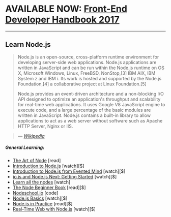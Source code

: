 # AVAILABLE NOW: [Front-End Developer Handbook 2017](https://www.gitbook.com/book/frontendmasters/front-end-handbook-2017/details)

***

## Learn Node.js

> Node.js is an open-source, cross-platform runtime environment for developing server-side web applications. Node.js applications are written in JavaScript and can be run within the Node.js runtime on OS X, Microsoft Windows, Linux, FreeBSD, NonStop,[3] IBM AIX, IBM System z and IBM i. Its work is hosted and supported by the Node.js Foundation,[4] a collaborative project at Linux Foundation.[5] 
> 
> Node.js provides an event-driven architecture and a non-blocking I/O API designed to optimize an application's throughput and scalability for real-time web applications. It uses Google V8 JavaScript engine to execute code, and a large percentage of the basic modules are written in JavaScript. Node.js contains a built-in library to allow applications to act as a web server without software such as Apache HTTP Server, Nginx or IIS.

><cite>&#8212; [Wikipedia](https://en.wikipedia.org/wiki/Node.js)</cite>

##### General Learning:

* [The Art of Node](https://github.com/maxogden/art-of-node#the-art-of-node) [read]
* [Introduction to Node.js](http://www.pluralsight.com/courses/node-intro) [watch][$]
* [Introduction to Node.js from Evented Mind](https://www.eventedmind.com/classes/introduction-to-node-js-4c0326de) [watch][$]
* [io.js and Node.js Next: Getting Started](http://www.pluralsight.com/courses/running-node-applications-io-js) [watch][$]
* [Learn all the nodes](https://learnallthenodes.com/episodes/1-what-is-nodejs) [watch]
* [The Node Beginner Book](https://leanpub.com/nodebeginner) [read][$]
* [Nodeschool.io](http://nodeschool.io/) [code]
* [Node.js Basics](http://teamtreehouse.com/library/nodejs-basics) [watch][$]
* [Node.js in Practice](https://www.manning.com/books/node-js-in-practice#downloads) [read][$]
* [Real-Time Web with Node.js](https://frontendmasters.com/courses/realtime-html5-nodejs/) [watch][$]






















 






